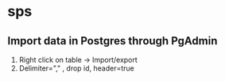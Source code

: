 # sps

## Import data in Postgres through PgAdmin

1) Right click on table -> Import/export
2) Delimiter="," , drop id, header=true